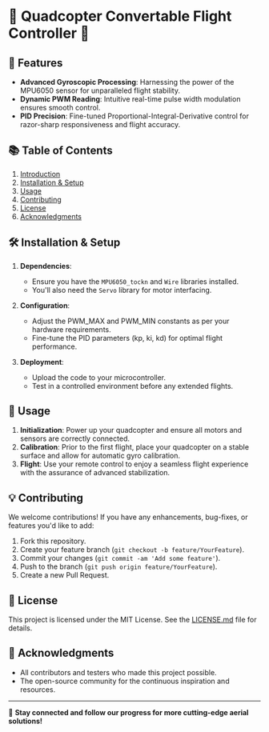 # 🚁 **Quadcopter Convertable Flight Controller** 🚁

## 🌟 **Features**

- **Advanced Gyroscopic Processing**: Harnessing the power of the MPU6050 sensor for unparalleled flight stability.
- **Dynamic PWM Reading**: Intuitive real-time pulse width modulation ensures smooth control.
- **PID Precision**: Fine-tuned Proportional-Integral-Derivative control for razor-sharp responsiveness and flight accuracy.

## 📚 **Table of Contents**

1. [Introduction](#introduction)
2. [Installation & Setup](#installation--setup)
3. [Usage](#usage)
4. [Contributing](#contributing)
5. [License](#license)
6. [Acknowledgments](#acknowledgments)

## 🛠 **Installation & Setup**

1. **Dependencies**: 
    - Ensure you have the `MPU6050_tockn` and `Wire` libraries installed.
    - You'll also need the `Servo` library for motor interfacing.

2. **Configuration**: 
    - Adjust the PWM_MAX and PWM_MIN constants as per your hardware requirements.
    - Fine-tune the PID parameters (kp, ki, kd) for optimal flight performance.

3. **Deployment**:
    - Upload the code to your microcontroller.
    - Test in a controlled environment before any extended flights.

## 🚀 **Usage**

1. **Initialization**: Power up your quadcopter and ensure all motors and sensors are correctly connected.
2. **Calibration**: Prior to the first flight, place your quadcopter on a stable surface and allow for automatic gyro calibration.
3. **Flight**: Use your remote control to enjoy a seamless flight experience with the assurance of advanced stabilization.

## 💡 **Contributing**

We welcome contributions! If you have any enhancements, bug-fixes, or features you'd like to add:

1. Fork this repository.
2. Create your feature branch (`git checkout -b feature/YourFeature`).
3. Commit your changes (`git commit -am 'Add some feature'`).
4. Push to the branch (`git push origin feature/YourFeature`).
5. Create a new Pull Request.

## 📜 **License**

This project is licensed under the MIT License. See the [LICENSE.md](LICENSE.md) file for details.

## 🙏 **Acknowledgments**

- All contributors and testers who made this project possible.
- The open-source community for the continuous inspiration and resources.

---

🔗 **Stay connected and follow our progress for more cutting-edge aerial solutions!**
